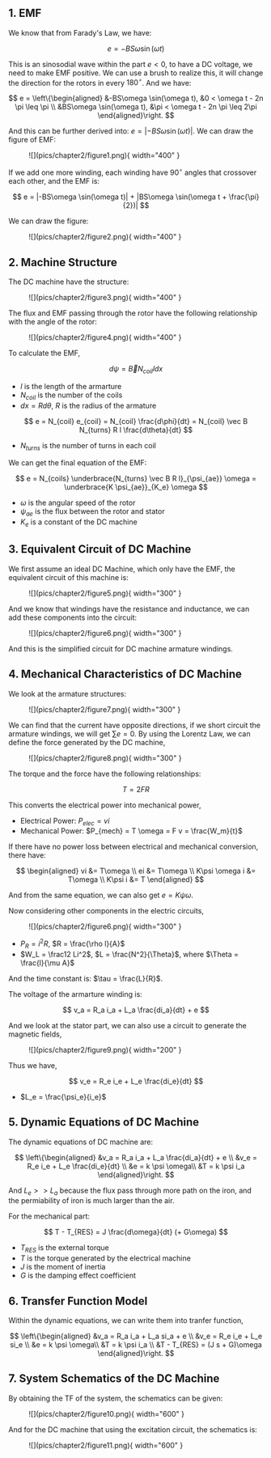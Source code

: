 ## 1. EMF

We know that from Farady's Law, we have:

$$
e = -BS\omega \sin(\omega t)
$$

This is an sinosodial wave within the part $e < 0$, to have a DC voltage, we need to make EMF positive. We can use a brush to realize this, it will change the direction for the rotors in every $180^\circ$. And we have:

$$
e = \left\{\begin{aligned}
&-BS\omega \sin(\omega t), &0 < \omega t  - 2n \pi \leq \pi \\
&BS\omega \sin(\omega t), &\pi < \omega t  - 2n \pi \leq 2\pi
\end{aligned}\right.
$$

And this can be further derived into: $e = |-BS\omega \sin(\omega t)|$. We can draw the figure of EMF:

<figure markdown="span">
    ![](pics/chapter2/figure1.png){ width="400" }
</figure>

If we add one more winding, each winding have $90^\circ$ angles that crossover each other, and the EMF is:

$$
e = |-BS\omega \sin(\omega t)| + |BS\omega \sin(\omega t + \frac{\pi}{2})|
$$

We can draw the figure:

<figure markdown="span">
    ![](pics/chapter2/figure2.png){ width="400" }
</figure>

## 2. Machine Structure

The DC machine have the structure:

<figure markdown="span">
    ![](pics/chapter2/figure3.png){ width="400" }
</figure>

The flux and EMF passing through the rotor have the following relationship with the angle of the rotor:

<figure markdown="span">
    ![](pics/chapter2/figure4.png){ width="400" }
</figure>

To calculate the EMF,

$$
d\psi = \vec B N_{coil} l dx 
$$

* $l$ is the length of the armarture
* $N_{coil}$ is the number of the coils
* $dx = Rd\theta$, $R$ is the radius of the armature

$$
e = N_{coil} e_{coil} = N_{coil} \frac{d\phi}{dt} = N_{coil} \vec B N_{turns} R l \frac{d\theta}{dt} 
$$

* $N_{turns}$ is the number of turns in each coil

We can get the final equation of the EMF:

$$
e = N_{coils} \underbrace{N_{turns} \vec B R l}_{\psi_{ae}} \omega = \underbrace{K \psi_{ae}}_{K_e} \omega
$$

* $\omega$ is the angular speed of the rotor
* $\psi_{ae}$ is the flux between the rotor and stator
* $K_{e}$ is a constant of the DC machine

## 3. Equivalent Circuit of DC Machine

We first assume an ideal DC Machine, which only have the EMF, the equivalent circuit of this machine is:

<figure markdown="span">
    ![](pics/chapter2/figure5.png){ width="300" }
</figure>

And we know that windings have the resistance and inductance, we can add these components into the circuit:

<figure markdown="span">
    ![](pics/chapter2/figure6.png){ width="300" }
</figure>

And this is the simplified circuit for DC machine armature windings.

## 4. Mechanical Characteristics of DC Machine
We look at the armature structures:

<figure markdown="span">
    ![](pics/chapter2/figure7.png){ width="300" }
</figure>

We can find that the current have opposite directions, if we short circuit the armature windings, we will get $\sum e = 0$. By using the Lorentz Law, we can define the force generated by the DC machine,

<figure markdown="span">
    ![](pics/chapter2/figure8.png){ width="300" }
</figure>

The torque and the force have the following relationships:

$$
T = 2FR
$$

This converts the electrical power into mechanical power,

* Electrical Power: $P_{elec} = vi$
* Mechanical Power: $P_{mech} = T \omega = F v = \frac{W_m}{t}$

If there have no power loss between electrical and mechanical conversion, there have:

$$
\begin{aligned}
vi &= T\omega \\
ei &= T\omega \\
K\psi \omega i &= T\omega \\
K\psi i &= T
\end{aligned}
$$

And from the same equation, we can also get $e = K\psi \omega$.

Now considering other components in the electric circuits,

<figure markdown="span">
    ![](pics/chapter2/figure6.png){ width="300" }
</figure>

* $P_{R} = i^2R$, $R = \frac{\rho l}{A}$
* $W_L = \frac12 Li^2$, $L = \frac{N^2}{\Theta}$, where $\Theta = \frac{l}{\mu A}$

And the time constant is: $\tau = \frac{L}{R}$.

The voltage of the armarture winding is:

$$
v_a = R_a i_a + L_a \frac{di_a}{dt} + e
$$

And we look at the stator part, we can also use a circuit to generate the magnetic fields,

<figure markdown="span">
    ![](pics/chapter2/figure9.png){ width="200" }
</figure>

Thus we have,

$$
v_e = R_e i_e + L_e \frac{di_e}{dt}
$$

* $L_e = \frac{\psi_e}{i_e}$

## 5. Dynamic Equations of DC Machine 
The dynamic equations of DC machine are:

$$
\left\{\begin{aligned}
&v_a = R_a i_a + L_a \frac{di_a}{dt} + e \\
&v_e = R_e i_e + L_e \frac{di_e}{dt} \\
&e = k \psi \omega\\
&T = k \psi i_a
\end{aligned}\right.
$$

And $L_e >> L_a$ because the flux pass through more path on the iron, and the permiability of iron is much larger than the air.

For the mechanical part:

$$
T - T_{RES} = J \frac{d\omega}{dt} (+ G\omega)
$$

* $T_{RES}$ is the external torque
* $T$ is the torque generated by the electrical machine
* $J$ is the moment of inertia
* $G$ is the damping effect coefficient

## 6. Transfer Function Model

Within the dynamic equations, we can write them into tranfer function,

$$
\left\{\begin{aligned}
&v_a = R_a i_a + L_a si_a + e \\
&v_e = R_e i_e + L_e si_e \\
&e = k \psi \omega\\
&T = k \psi i_a \\
&T - T_{RES} = (J s + G)\omega
\end{aligned}\right.
$$

## 7. System Schematics of the DC Machine

By obtaining the TF of the system, the schematics can be given:

<figure markdown="span">
    ![](pics/chapter2/figure10.png){ width="600" }
</figure>

And for the DC machine that using the excitation circuit, the schematics is:

<figure markdown="span">
    ![](pics/chapter2/figure11.png){ width="600" }
</figure>